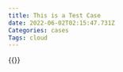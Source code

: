 ```yaml
---
title: This is a Test Case
date: 2022-06-02T02:15:47.731Z
Categories: cases
Tags: cloud
---
```

{{<treeview rootpath="/" />}}